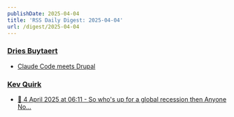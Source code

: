 ```yaml
---
publishDate: 2025-04-04
title: 'RSS Daily Digest: 2025-04-04'
url: /digest/2025-04-04
---
```


### [Dries Buytaert](https://dri.es/)

  * [Claude Code meets Drupal](https://dri.es/claude-code-meets-drupal)
  
### [Kev Quirk](https://kevquirk.com/)

  * [📝 4 April 2025 at 06:11 - So who's up for a global recession then Anyone No...](https://kevquirk.com/notes/20250404-0611)
  

